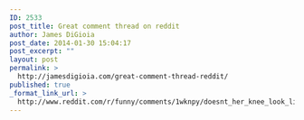 ```yaml
---
ID: 2533
post_title: Great comment thread on reddit
author: James DiGioia
post_date: 2014-01-30 15:04:17
post_excerpt: ""
layout: post
permalink: >
  http://jamesdigioia.com/great-comment-thread-reddit/
published: true
_format_link_url: >
  http://www.reddit.com/r/funny/comments/1wknpy/doesnt_her_knee_look_like_kanye/cf2vgeo
---
```

